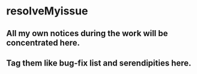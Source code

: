 # resolveMyissue
## All my own notices during the work will be concentrated here.
## Tag them like bug-fix list and serendipities here.
